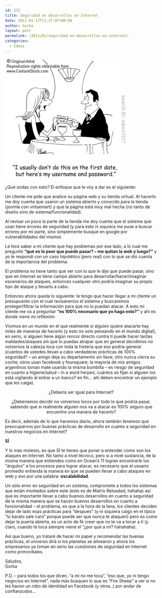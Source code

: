 ```yaml
---
id: 232
title: Seguridad en desarrollos en Internet
date: 2011-01-17T11:27:07+00:00
author: Gorka
layout: post
permalink: /2011/01/seguridad-en-desarrollos-en-internet/
categories:
  - Ideas
---
```

<img style="margin: auto;" src="/wp-content/uploads/2011/01/seguridad.jpg" alt="Seguridad" />

¿Qué ondas con esto? El enfoque que le voy a dar es el siguiente:

Un cliente me pide que analice su página web y su tienda virtual. Al hacerlo me doy cuenta que usaron un sistema abierto y conocido para la tienda (joomla con virtuemart) y que la página está muy mal hecha (no tanto de diseño sino de sistema/funcionalidad).

Al revisar un poco la parte de la tienda me doy cuenta que el sistema que usan tiene errores de seguridad (y para esto ni siquiera me puse a buscar errores por mi parte, sino simplemente busqué en google por vulnerabilidades del mismo).

Le hice saber a mi cliente que hay problemas por ese lado, a lo cual me preguntó **“qué es lo peor que puede pasar? – me quitan la web y luego?”** y yo le respondí con un caso hipotético (pero real) con lo que se dió cuenta de la importancia del problema.

El problema no tiene tanto que ver con lo que le dije que puede pasar, sino que en Internet se tiene campo abierto para desarrollar/hacer/imaginar escenarios de ataques, entonces cualquier otro podría imaginar su propio tipo de ataque y llevarlo a cabo.

Entonces ahora queda lo siguiente: le tengo que hacer llegar a mi cliente un presupuesto con el cual revisaremos el sistema y buscaremos proteger/filtrar la información para que no lo puedan atacar. A esto mi cliente me va a preguntar **“es 100% necesario que yo haga esto?”** y ahí es donde viene mi reflexión:

Vivimos en un mundo en el que realmente si alguien quiere atacarte hay miles de maneras de hacerlo (y esto no solo pensando en el mundo digital), en serio, si alguien tiene algún rencor directo contra tí puede hacer tantas maldades/ataques sin que lo puedas atrapar que en general decidimos no volvernos la cabeza loca con toda la histeria que eso podría generar (cuántos de ustedes llevan a cabo verdaderas prácticas de 100% seguridad? – un amigo deja su departamento sin llave; otro nunca cierra su coche; otros usan facebook y foursquare; la mayoría de mis amigos argentinos toman mate usando la misma bombilla – es riesgo de seguridad en cuanto a higiene/salud – in a word herpes; cuántos se fijan si alguien los está vigilando al entrar a un banco? en fin… ahí deben encontrar un ejemplo que les caiga).

<p style="text-align: center;">¿Debería ser igual para Internet?</p>

<p style="text-align: center;">¿Deberíamos decidir no volvernos locos por todo lo que podría pasar, sabiendo que si realmente alguien nos va a atacar es 100% seguro que encuentre una manera de hacerlo?</p>

Es decir, además de lo que hacemos diario, ahora también tenemos que preocuparnos por buenas prácticas de desarrollo en cuanto a seguridad en nuestros negocios en Internet?

**SÍ**

Y lo más molesto, es que SÍ te tienes que poner a entender como son los ataques en Internet. No tanto a nivel técnico, pero si a nivel sustancia, de la misma manera que entiendes como en Ocean’s 11 logran encontrarle los “ángulos” a los procesos para lograr atacar, es necesario que el usuario promedio entienda la manera en que se pueden llevar a cabo ataques en web y eso por una palabra: **escalabilidad**.

Un sólo error en seguridad en un sistema, compromete a todos los sistemas que están montados sobre este (esto es de Matrix Reloadad, hahaha) así que es importante llevar a cabo buenos desarrollos en cuanto a seguridad de la misma manera que se hacen buenos desarrollos en cuanto a funcionalidad – el problema, es que a la hora de la lana, los clientes deciden dejar de lado esas prácticas para “después” (y ni siquiera caigo en el típico “lo barato sale caro” porque puede ser que nunca te ataquen) pero es como dejar la puerta abierta, es un acto de fé creer que no te va a tocar a tí (y claro, cuando te toca siempre viene el “¿por qué a mí? hahahaha).

Así que bueno, yo trataré de hacer mi papel y recomendar las buenas prácticas, el universo dirá si los planetas se alinearon y ahora los empresarios ya toman en serio las cuestiones de seguridad en Internet como primordiales.

Saludos,<br />
Gorka

P.D. – para todos los que dicen, “a mí no me toca”, “eso que, yo ni tengo negocios en Internet”, nada más busquen lo que es “Fire Sheep” a ver si no les hacen un robo de identidad en Facebook (y otros..)  por andar de confianzudos...
